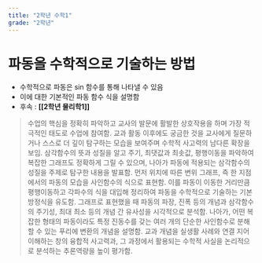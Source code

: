 ```yaml
---
title: "2학년 수학1"
grade: "2학년"
---
```


# 파동을 수학적으로 기술하는 방법

- 수학적으로 파동은 sin 함수를 통해 나타낼 수 있음
- 이에 대한 기본적인 파동 함수 식을 설명함
- 후속 : **[[2학년 물리학1]]**

> 수업의 핵심을 정확히 파악하고 교사의 발문에 활발한 상호작용을 하며 가장 적극적인 태도로 수업에 참여함. 교과 활동 이후에도 궁금한 것을 교사에게 질문하거나 스스로 더 깊이 탐구하는 모습을 보여주며 수학적 사고력의 남다른 확장을 보임. 삼각함수의 뜻과 성질을 알고 주기, 최댓값과 최솟값, 평행이동을 파악하여 복잡한 그래프도 정확하게 그릴 수 있으며, 나아가 파동에 적용되는 삼각함수의 성질을 주제로 탐구한 내용을 발표함. 먼저 위치에 따른 변위 그래프, 즉 한 지점에서의 파동의 모습을 사인함수의 식으로 표현함. 이를 파동이 이동한 거리만큼 평행이동하고 각파수의 식을 대입해 정리하여 파동을 수학적으로 기술하는 기본 방정식을 유도함. 그래프로 표현했을 때 파동의 파장, 진폭 등의 개념과 삼각함수의 주기성, 최대 최소 등의 개념 간 유사성을 시각적으로 분석함. 나아가, 어떤 복잡한 형태의 파동이라도 특정 진동수를 갖는 여러 개의 단순한 사인함수로 분해할 수 있는 푸리에 변환의 개념을 설명함. 교과 개념을 실생활 사례와 연결 지어 이해하는 창의 융합적 사고력과, 그 과정에서 활용되는 수학적 사실을 논리적으로 분석하는 추론역량을 높이 평가함.
